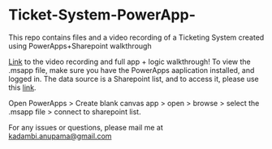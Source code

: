 # Ticket-System-PowerApp-
This repo contains files and a video recording of a Ticketing System created using PowerApps+Sharepoint walkthrough 

[Link](https://www.loom.com/share/1f388735597645e186247ea5b9ece003?sid=34e5e18e-5ad6-4007-9aaa-14e5b9f512bd) to the video recording and full app + logic walkthrough!
To view the .msapp file, make sure you have the PowerApps aaplication installed, and logged in. 
The data source is a Sharepoint list, and to access it, please use this [link](https://arizonastateu-my.sharepoint.com/personal/akadambi_sundevils_asu_edu/Lists/tableTickets?env=WebViewList).

Open PowerApps > Create blank canvas app > open > browse > select the .msapp file > connect to sharepoint list.

For any issues or questions, please mail me at kadambi.anupama@gmail.com 
